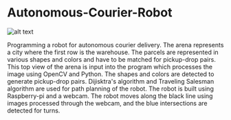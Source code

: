 # Autonomous-Courier-Robot

![alt text](https://github.com/rahulagrawal048/Autonomous-Courier-Robot/blob/master/test4.jpg)

Programming a robot for autonomous courier delivery. The arena represents a city where the first row is the warehouse. The parcels are represented in various shapes and colors and have to be matched for pickup-drop pairs. This top view of the arena is input into the program which processes the image using OpenCV and Python. The shapes and colors are detected to generate pickup-drop pairs. Dijisktra's algorithm and Traveling Salesman algorithm are used for path planning of the robot. The robot is built using Raspberry-pi and a webcam. The robot moves along the black line using images processed through the webcam, and the blue intersections are detected for turns.
